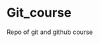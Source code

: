 # Git_course

Repo of git and github course

<!-- Course Comments -->
<!--
    Git
        - is Distributed Version Control System
        - Free and Open Src
        - Github != Git, it is just simplifies using git [also Do GitLab and BitBucket], so u can use git without github
        - Git has GUI

    WHY Git?
    - devs contribute to the same projet
    - u can revert changes
    - u can collaborate to fix issues
    - u can collaborate to create new features
    - u can organize features
    - u can solve conflicts

    Keywords:
        - Repository (repo): it is like a store of a project files
        it is better to have a new one for each new project
        - Branch: Part of a repo (it is better to have a new one for each new feature or enhancement)
        - local repo: a repo on ur computer locally
        - remote repo: a repo online u work on remotely
        - commit: like a spanshot or checkpoint in ur local repo
        - push: upload changes from local to remote
        - pull: pull changes from remote to local
        - pull request: a request to another persom to pull changes from local to remote repo

        - no need to connect to remote repo to work, u can work locally then push later
        - anyone can pull or push depending on permissions

        How can u clone a repo from remote to local?
        1. create repo on github
        2. get its link
        3. in the project folder, use the command line and run the command "git clone *link of the repo*"
        now it should be cloned successfully

        Commands:
        - git status: to show the status after any change
        - git add *file*: to add files to the stage [git add * : adds all files]
        (NOTE: if u created a file after cloning the repo from remote to local, u HAVE TO add it to the stage using git add command)


 -->
